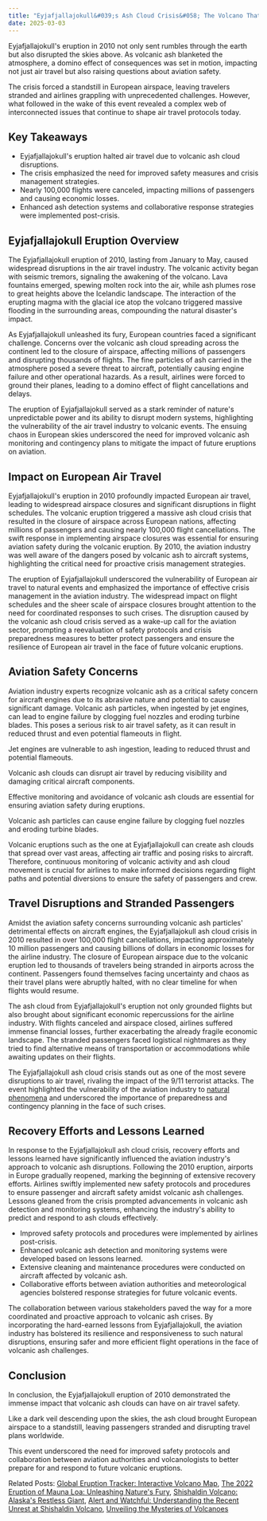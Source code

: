 ```yaml
---
title: "Eyjafjallajokull&#039;s Ash Cloud Crisis&#058; The Volcano That Stopped Air Travel"
date: 2025-03-03
---
```


Eyjafjallajokull's eruption in 2010 not only sent rumbles through the earth but also disrupted the skies above. As volcanic ash blanketed the atmosphere, a domino effect of consequences was set in motion, impacting not just air travel but also raising questions about aviation safety.

The crisis forced a standstill in European airspace, leaving travelers stranded and airlines grappling with unprecedented challenges. However, what followed in the wake of this event revealed a complex web of interconnected issues that continue to shape air travel protocols today.

## Key Takeaways

- Eyjafjallajokull's eruption halted air travel due to volcanic ash cloud disruptions.
- The crisis emphasized the need for improved safety measures and crisis management strategies.
- Nearly 100,000 flights were canceled, impacting millions of passengers and causing economic losses.
- Enhanced ash detection systems and collaborative response strategies were implemented post-crisis.

## Eyjafjallajokull Eruption Overview

The Eyjafjallajokull eruption of 2010, lasting from January to May, caused widespread disruptions in the air travel industry. The volcanic activity began with seismic tremors, signaling the awakening of the volcano. Lava fountains emerged, spewing molten rock into the air, while ash plumes rose to great heights above the Icelandic landscape. The interaction of the erupting magma with the glacial ice atop the volcano triggered massive flooding in the surrounding areas, compounding the natural disaster's impact.

As Eyjafjallajokull unleashed its fury, European countries faced a significant challenge. Concerns over the volcanic ash cloud spreading across the continent led to the closure of airspace, affecting millions of passengers and disrupting thousands of flights. The fine particles of ash carried in the atmosphere posed a severe threat to aircraft, potentially causing engine failure and other operational hazards. As a result, airlines were forced to ground their planes, leading to a domino effect of flight cancellations and delays.

The eruption of Eyjafjallajokull served as a stark reminder of nature's unpredictable power and its ability to disrupt modern systems, highlighting the vulnerability of the air travel industry to volcanic events. The ensuing chaos in European skies underscored the need for improved volcanic ash monitoring and contingency plans to mitigate the impact of future eruptions on aviation.

## Impact on European Air Travel

Eyjafjallajokull's eruption in 2010 profoundly impacted European air travel, leading to widespread airspace closures and significant disruptions in flight schedules. The volcanic eruption triggered a massive ash cloud crisis that resulted in the closure of airspace across European nations, affecting millions of passengers and causing nearly 100,000 flight cancellations. The swift response in implementing airspace closures was essential for ensuring aviation safety during the volcanic eruption. By 2010, the aviation industry was well aware of the dangers posed by volcanic ash to aircraft systems, highlighting the critical need for proactive crisis management strategies.

The eruption of Eyjafjallajokull underscored the vulnerability of European air travel to natural events and emphasized the importance of effective crisis management in the aviation industry. The widespread impact on flight schedules and the sheer scale of airspace closures brought attention to the need for coordinated responses to such crises. The disruption caused by the volcanic ash cloud crisis served as a wake-up call for the aviation sector, prompting a reevaluation of safety protocols and crisis preparedness measures to better protect passengers and ensure the resilience of European air travel in the face of future volcanic eruptions.

## Aviation Safety Concerns

Aviation industry experts recognize volcanic ash as a critical safety concern for aircraft engines due to its abrasive nature and potential to cause significant damage. Volcanic ash particles, when ingested by jet engines, can lead to engine failure by clogging fuel nozzles and eroding turbine blades. This poses a serious risk to air travel safety, as it can result in reduced thrust and even potential flameouts in flight.

Jet engines are vulnerable to ash ingestion, leading to reduced thrust and potential flameouts.

Volcanic ash clouds can disrupt air travel by reducing visibility and damaging critical aircraft components.

Effective monitoring and avoidance of volcanic ash clouds are essential for ensuring aviation safety during eruptions.

Volcanic ash particles can cause engine failure by clogging fuel nozzles and eroding turbine blades.

Volcanic eruptions such as the one at Eyjafjallajokull can create ash clouds that spread over vast areas, affecting air traffic and posing risks to aircraft. Therefore, continuous monitoring of volcanic activity and ash cloud movement is crucial for airlines to make informed decisions regarding flight paths and potential diversions to ensure the safety of passengers and crew.

## Travel Disruptions and Stranded Passengers

Amidst the aviation safety concerns surrounding volcanic ash particles' detrimental effects on aircraft engines, the Eyjafjallajokull ash cloud crisis in 2010 resulted in over 100,000 flight cancellations, impacting approximately 10 million passengers and causing billions of dollars in economic losses for the airline industry. The closure of European airspace due to the volcanic eruption led to thousands of travelers being stranded in airports across the continent. Passengers found themselves facing uncertainty and chaos as their travel plans were abruptly halted, with no clear timeline for when flights would resume.

The ash cloud from Eyjafjallajokull's eruption not only grounded flights but also brought about significant economic repercussions for the airline industry. With flights canceled and airspace closed, airlines suffered immense financial losses, further exacerbating the already fragile economic landscape. The stranded passengers faced logistical nightmares as they tried to find alternative means of transportation or accommodations while awaiting updates on their flights.

The Eyjafjallajokull ash cloud crisis stands out as one of the most severe disruptions to air travel, rivaling the impact of the 9/11 terrorist attacks. The event highlighted the vulnerability of the aviation industry to [natural phenomena](https://magmamatters.com/the-art-and-science-of-volcano-monitoring/ "The Art and Science of Volcano Monitoring") and underscored the importance of preparedness and contingency planning in the face of such crises.

## Recovery Efforts and Lessons Learned

In response to the Eyjafjallajokull ash cloud crisis, recovery efforts and lessons learned have significantly influenced the aviation industry's approach to volcanic ash disruptions. Following the 2010 eruption, airports in Europe gradually reopened, marking the beginning of extensive recovery efforts. Airlines swiftly implemented new safety protocols and procedures to ensure passenger and aircraft safety amidst volcanic ash challenges. Lessons gleaned from the crisis prompted advancements in volcanic ash detection and monitoring systems, enhancing the industry's ability to predict and respond to ash clouds effectively.

- Improved safety protocols and procedures were implemented by airlines post-crisis.
- Enhanced volcanic ash detection and monitoring systems were developed based on lessons learned.
- Extensive cleaning and maintenance procedures were conducted on aircraft affected by volcanic ash.
- Collaborative efforts between aviation authorities and meteorological agencies bolstered response strategies for future volcanic events.

The collaboration between various stakeholders paved the way for a more coordinated and proactive approach to volcanic ash crises. By incorporating the hard-earned lessons from Eyjafjallajokull, the aviation industry has bolstered its resilience and responsiveness to such natural disruptions, ensuring safer and more efficient flight operations in the face of volcanic ash challenges.

## Conclusion

In conclusion, the Eyjafjallajokull eruption of 2010 demonstrated the immense impact that volcanic ash clouds can have on air travel safety.

Like a dark veil descending upon the skies, the ash cloud brought European airspace to a standstill, leaving passengers stranded and disrupting travel plans worldwide.

This event underscored the need for improved safety protocols and collaboration between aviation authorities and volcanologists to better prepare for and respond to future volcanic eruptions.

Related Posts: [Global Eruption Tracker: Interactive Volcano Map](https://magmamatters.com/global-eruption-tracker-interactive-volcano-map/), [The 2022 Eruption of Mauna Loa: Unleashing Nature's Fury](https://magmamatters.com/the-2022-eruption-of-mauna-loa-unleashing-natures-fury/), [Shishaldin Volcano: Alaska's Restless Giant](https://magmamatters.com/shishaldin-volcano-alaskas-restless-giant/), [Alert and Watchful: Understanding the Recent Unrest at Shishaldin Volcano](https://magmamatters.com/alert-and-watchful-understanding-the-recent-unrest-at-shishaldin-volcano/), [Unveiling the Mysteries of Volcanoes](https://magmamatters.com/unveiling-the-mysteries-of-volcanoes/)
